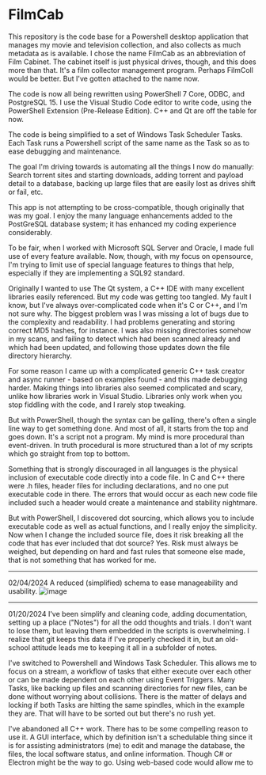 # FilmCab
This repository is the code base for a Powershell desktop application that manages my movie and television collection, and also collects as much metadata as is available. I chose the name FilmCab as an abbreviation of Film Cabinet.  The cabinet itself is just physical drives, though, and this does more than that.  It's a film collector management program.  Perhaps FilmColl would be better.  But I've gotten attached to the name now.

The code is now all being rewritten using PowerShell 7 Core, ODBC, and PostgreSQL 15. I use the Visual Studio Code editor to write code, using the PowerShell Extension (Pre-Release Edition).  C++ and Qt are off the table for now.

The code is being simplified to a set of Windows Task Scheduler Tasks. Each Task runs a Powershell script of the same name as the Task so as to ease debugging and maintenance.

The goal I'm driving towards is automating all the things I now do manually: Search torrent sites and starting downloads, adding torrent and payload detail to a database, backing up large files that are easily lost as drives shift or fail, etc.

This app is not attempting to be cross-compatible, though originally that was my goal.  I enjoy the many language enhancements added to the PostGreSQL database system; it has enhanced my coding experience considerably.

To be fair, when I worked with Microsoft SQL Server and Oracle, I made full use of every feature available. Now, though, with my focus on opensource, I'm trying to limit use of special language features to things that help, especially if they are implementing a SQL92 standard.

Originally I wanted to use The Qt system, a C++ IDE with many excellent libraries easily referenced. But my code was getting too tangled. My fault I know, but I've always over-complicated code when it's C or C++, and I'm not sure why. The biggest problem was I was missing a lot of bugs due to the complexity and readability. I had problems generating and storing correct MD5 hashes, for instance. I was also missing directories somehow in my scans, and failing to detect which had been scanned already and which had been updated, and following those updates down the file directory hierarchy.

For some reason I came up with a complicated generic C++ task creator and async runner - based on examples found - and this made debugging harder.  Making things into libraries also seemed complicated and scary, unlike how libraries work in Visual Studio.  Libraries only work when you stop fiddling with the code, and I rarely stop tweaking.

But with PowerShell, though the syntax can be galling, there's often a single line way to get something done. And most of all, it starts from the top and goes down. It's a script not a program. My mind is more procedural than event-driven. In truth procedural is more structured than a lot of my scripts which go straight from top to bottom.

Something that is strongly discouraged in all languages is the physical inclusion of executable code directly into a code file.  In C and C++ there were .h files, header files for including declarations, and no one put executable code in there.  The errors that would occur as each new code file included such a header would create a maintenance and stability nightmare.

But with PowerShell, I discovered dot sourcing, which allows you to include executable code as well as actual functions, and I really enjoy the simplicity.  Now when I change the included source file, does it risk breaking all the code that has ever included that dot source? Yes. Risk must always be weighed, but depending on hard and fast rules that someone else made, that is not something that has worked for me.

--------------------------------------------------------------------------------------------------------------
02/04/2024
A reduced (simplified) schema to ease manageability and usability.
![image](https://github.com/jeffshumphreys/filmcab/assets/47931319/5c099ed2-54f0-4ce0-b2c0-6fb62b20d037)


--------------------------------------------------------------------------------------------------------------
01/20/2024
I've been simplify and cleaning code, adding documentation, setting up a place ("Notes") for all the odd thoughts and trials. I don't want to lose them, but leaving them embedded in the scripts is overwhelming. I realize that git keeps this data if I've properly checked it in, but an old-school attitude leads me to keeping it all in a subfolder of notes.

I've switched to Powershell and Windows Task Scheduler. This allows me to focus on a stream, a workflow of tasks that either execute over each other or can be made dependent on each other using Event Triggers. Many Tasks, like backing up files and scanning directories for new files, can be done without worrying about collisions.  There is the matter of delays and locking if both Tasks are hitting the same spindles, which in the example they are. That will have to be sorted out but there's no rush yet.

I've abandoned all C++ work. There has to be some compelling reason to use it. A GUI interface, which by definition isn't a schedulable thing since it is for assisting administrators (me) to edit and manage the database, the files, the local software status, and online information. Though C# or Electron might be the way to go. Using web-based code would allow me to 
